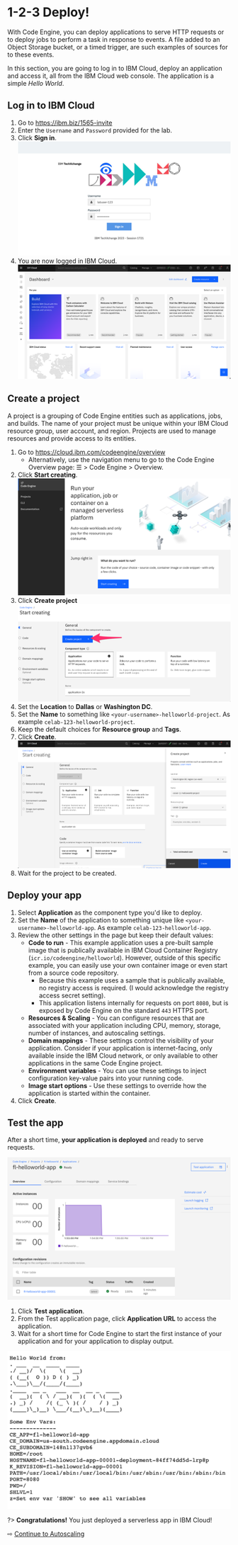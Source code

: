 # 1-2-3 Deploy!

With Code Engine, you can deploy applications to serve HTTP requests or to deploy jobs to perform a task in response to events. A file added to an Object Storage bucket, or a timed trigger, are such examples of sources for to these events.

In this section, you are going to log in to IBM Cloud, deploy an application and access it, all from the IBM Cloud web console. The application is a simple _Hello World_.

## Log in to IBM Cloud

1. Go to https://ibm.biz/1565-invite
1. Enter the `Username` and `Password` provided for the lab.
1. Click **Sign in**.
  ![](images/10-login.png ':size=600')
1. You are now logged in IBM Cloud.
  ![](images/10-logged.png ':size=600')

## Create a project

A project is a grouping of Code Engine entities such as applications, jobs, and builds. The name of your project must be unique within your IBM Cloud resource group, user account, and region. Projects are used to manage resources and provide access to its entities.

1. Go to https://cloud.ibm.com/codeengine/overview
   * Alternatively, use the navigation menu to go to the Code Engine Overview page: ☰ > Code Engine > Overview.
1. Click **Start creating**.
  ![](images/10-landing.png ':size=400')
1. Click **Create project**
  ![](images/10-click-create-project.png ':size=400')
1. Set the **Location** to **Dallas** or **Washington DC**.
1. Set the **Name** to something like `<your-username>-helloworld-project`. As example `celab-123-helloworld-project`.
1. Keep the default choices for **Resource group** and **Tags**.
1. Click **Create**.
  ![](images/10-create-project.png ':size=400')
1. Wait for the project to be created.

## Deploy your app

1. Select **Application** as the component type you'd like to deploy.
1. Set the **Name** of the application to something unique like `<your-username>-helloworld-app`. As example `celab-123-helloworld-app`.
1. Review the other settings in the page but keep their default values:
   * **Code to run** - This example application uses a pre-built sample image that is publically available in IBM Cloud Container Registry (`icr.io/codeengine/helloworld`). However, outside of this specific example, you can easily use your own container image or even start from a source code repository.
      * Because this example uses a sample that is publically available, no registry access is required. (I would acknowledge the registry access secret setting).
      * This application listens internally for requests on port `8080`, but is exposed by Code Engine on the standard `443` HTTPS port.
   * **Resources & Scaling** - You can configure resources that are associated with your application including CPU, memory, storage, number of instances, and autoscaling settings.
   * **Domain mappings** - These settings control the visibility of your application. Consider if your application is internet-facing, only available inside the IBM Cloud network, or only available to other applications in the same Code Engine project.
   * **Environment variables** - You can use these settings to inject configuration key-value pairs into your running code.
   * **Image start options** - Use these settings to override how the application is started within the container.
1. Click **Create**.

## Test the app

After a short time, **your application is deployed** and ready to serve requests. 

![](images/10-app-running.png ':size=400')

1. Click **Test application**.
1. From the Test application page, click **Application URL** to access the application.
1. Wait for a short time for Code Engine to start the first instance of your application and for your application to display output.

![](images/10-app-output.png ':size=400')

?> **Congratulations!** You just deployed a serverless app in IBM Cloud!

⇨ [Continue to Autoscaling](20-scaling.md)